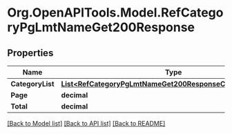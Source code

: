 # Org.OpenAPITools.Model.RefCategoryPgLmtNameGet200Response

## Properties

Name | Type | Description | Notes
------------ | ------------- | ------------- | -------------
**CategoryList** | [**List&lt;RefCategoryPgLmtNameGet200ResponseCategoryListInner&gt;**](RefCategoryPgLmtNameGet200ResponseCategoryListInner.md) |  | [optional] 
**Page** | **decimal** |  | [optional] 
**Total** | **decimal** |  | [optional] 

[[Back to Model list]](../README.md#documentation-for-models) [[Back to API list]](../README.md#documentation-for-api-endpoints) [[Back to README]](../README.md)

